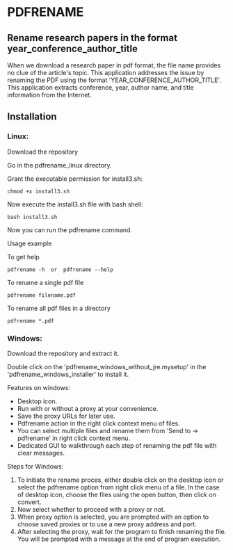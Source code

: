 # PDFRENAME

## Rename research papers in the format year_conference_author_title

When we download a research paper in pdf format, the file name provides no clue of the article's topic. This application addresses the issue by renaming the PDF using the format 'YEAR_CONFERENCE_AUTHOR_TITLE'. This application extracts conference, year, author name, and title information from the Internet.

## Installation

### Linux:

Download the repository

Go in the pdfrename_linux directory. 

Grant the executable permission for install3.sh:
```
chmod +x install3.sh
```

Now execute the install3.sh file with bash shell:
```
bash install3.sh
```
Now you can run the pdfrename command.


Usage example

To get help
```
pdfrename -h  or  pdfrename --help
```

To rename a single pdf file
```
pdfrename filename.pdf
```

To rename all pdf files in a directory
```
pdfrename *.pdf
```

### Windows:

Download the repository and extract it.

Double click on the 'pdfrename_windows_without_jre.mysetup' in the 'pdfrename_windows_installer' to install it.

Features on windows:
* Desktop icon.
* Run with or without a proxy at your convenience. 
* Save the proxy URLs for later use.
* Pdfrename action in the right click context menu of files.
* You can select multiple files and rename them from 'Send to -> pdfrename' in right click context menu.
* Dedicated GUI to walkthrough each step of renaming the pdf file with clear messages.

Steps for Windows:

1. To initiate the rename proces,  either double click on the desktop icon or select the pdfrename option from right click menu of a file. In the case of desktop icon, choose the files using the open button, then click on convert.
2. Now select whether to proceed with a proxy or not.
3. When proxy option is selected, you are prompted with an option to choose saved proxies or to use a new proxy address and port.
4. After selecting the proxy, wait for the program to finish renaming the file. You will be prompted with a message at the end of program execution.

